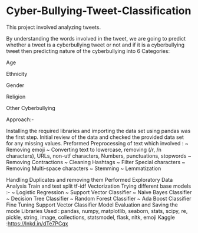 # Cyber-Bullying-Tweet-Classification

This project involved analyzing tweets.

By understanding the words involved in the tweet, we are going to predict whether a tweet is a cyberbullying tweet or not and if it is a cyberbullying tweet then predicting nature of the cyberbullying into 6 Categories:

Age

Ethnicity

Gender

Religion

Other Cyberbullying

Approach:-

Installing the required libraries and importing the data set using pandas was the first step.
Initial review of the data and checked the provided data set for any missing values.
Preformed Preprocessing of text which involved :
~ Removing emoji
~ Converting text to lowercase, removing (/r, /n characters), URLs, non-utf characters, Numbers, punctuations, stopwords
~ Removing Contractions
~ Cleaning Hashtags
~ Filter Special characters
~ Removing Multi-space characters
~ Stemming
~ Lemmatization

Handling Duplicates and removing them
Performed Exploratory Data Analysis
Train and test split
tf-idf Vectorization
Trying different base models :- ~ Logistic Regression
~ Support Vector Classifier
~ Naive Bayes Classifier
~ Decision Tree Classifier
~ Random Forest Classifier
~ Ada Boost Classifier
Fine Tuning Support Vector Classifier
Model Evaluation and Saving the mode
Libraries Used : pandas, numpy, matplotlib, seaborn, stats, scipy, re, pickle, string, image, collections, statsmodel, flask, nltk, emoji
Kaggle :https://lnkd.in/dTe7PCqx
